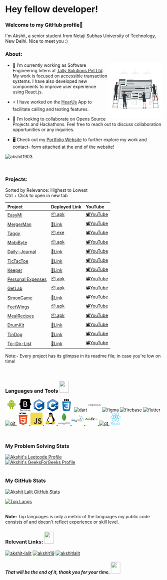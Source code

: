 <!-- <div align="center">

  <span>‎‎‎‎‎‎‎‎‎‎‎‎‎‎‎‎‎‎‎‎‎</span>
  [![Typing SVG](https://readme-typing-svg.demolab.com?font=Helvetica&duration=1000&pause=700&center=true&width=435&lines=‎‎‎‎‎‎‎‎‎‎‎‎‎‎‎‎‎‎‎‎‎Hey%2C+Welcome+to+my+GitHub+Account;My+name+is+Akshit+Lalit;I'm+a+Flutter+developer!;I'm+a+Fullstack+developer!)]()

</div> -->

<p>
<!-- <img src="https://raw.githubusercontent.com/MartinHeinz/MartinHeinz/master/wave.gif" width="30px" height="38"> -->
<h1>Hey fellow developer!</h1>
<h3>Welcome to my GitHub profile🤝</h3>
<p>I'm Akshit, a senior student from Netaji Subhas University of Technology, New Delhi. Nice to meet you :)</p>
<!-- <img src="https://raw.githubusercontent.com/MartinHeinz/MartinHeinz/master/wave.gif" width="30px" height="38">
</p> -->

<h3>About:</h3>

<img width="35%" align="right" alt="Github" src="./open-source.svg" />

- 🔭 I’m currently working as Software Engineering Intern at [Tally Solutions Pvt Ltd](https://tallysolutions.com/). My work is focused on accessible transaction systems. I have also developed new components to improve user experience using React.js.
- ⭐ I have worked on the [HearUs](https://hearus.me/) App to facilitate calling and texting features.
- 👯 I’m looking to collaborate on Opens Source Projects and Hackathons. Feel free to reach out to discuss collaboration opportunities or any inquiries.

- 🖥️ Check out my [Portfolio Website](https://akshit1903.github.io/Portfolio/) to further explore my work and contact- form attached at the end of the website!

<a align="left"> <img src="https://komarev.com/ghpvc/?username=akshit1903&label=Profile%20views&color=0e75b6&style=flat" alt="akshit1903" /> </a>

<br/>

<h3>Projects:</h3>
<p>Sorted by Relevance: Highest to Lowest<br/>Ctrl + Click to open in new tab</p>

| Project                                                             | Deployed Link                                                                     | YouTube                                              |
| :------------------------------------------------------------------ | :-------------------------------------------------------------------------------- | :--------------------------------------------------- |
| [EasyMi](https://github.com/Akshit1903/EasyMi)                      | [📦.apk](https://github.com/Akshit1903/EasyMi/raw/main/app-release.apk)           | [📽️YouTube](https://youtu.be/8rK-K-Eq_qg)            |
| [MergerMan](https://github.com/Akshit1903/MergerMan)                | [🔗Link](https://merger-man.vercel.app/)                                          | [📽️YouTube](https://youtu.be/A-LjRjullyg)            |
| [Taggy](https://github.com/Akshit1903/Taggy)                        | [📦.exe](https://github.com/Akshit1903/TaggyDeployment)                           | [📽️YouTube](https://youtu.be/maRVWniys08)            |
| [MobiByte](https://github.com/Akshit1903/MobiByte)                  | [📦.apk](https://github.com/Akshit1903/MobiByte/raw/main/app-release.apk)         | [📽️YouTube](https://youtu.be/Vq0BWUgAImA)            |
| [Daily-Journal](https://github.com/Akshit1903/Daily-Journal)        | [🔗Link](https://daily-journal-kohl.vercel.app/)                                  | [📽️YouTube](https://youtu.be/LCoxbKZOM54)            |
| [TicTacToe](https://github.com/Akshit1903/TicTacToe)                | [🔗Link](https://akshit1903.github.io/TicTacToe/)                                 | [📽️YouTube](https://youtu.be/5LpbJYqvHrg)            |
| [Keeper](https://github.com/Akshit1903/keeper)                      | [🔗Link](https://akshit1903.github.io/keeper/)                                    | [📽️YouTube](https://youtu.be/Iw2_gHcnWcg)            |
| [Personal Expenses](https://github.com/Akshit1903/PersonalExpenses) | [📦.apk](https://github.com/Akshit1903/PersonalExpenses/raw/main/app-release.apk) | [📽️YouTube](https://youtu.be/bgweoBbArtI)            |
| [GetLab](https://github.com/Akshit1903/getlab)                      | [📦.apk](https://github.com/Akshit1903/GetLab/raw/main/app-release.apk)           | [📽️YouTube](https://youtu.be/xtN13ksUKRw)            |
| [SimonGame](https://github.com/Akshit1903/SimonGame)                | [🔗Link](https://akshit1903.github.io/SimonGame/)                                 | [📽️YouTube](https://youtu.be/ZKW_x25S6Vc)            |
| [FeetWings](https://github.com/Akshit1903/FeetWings)                | [📦.apk](https://github.com/Akshit1903/FeetWings/raw/main/app-release.apk)        | [📽️YouTube](https://youtu.be/UAVApP5zuhQ)            |
| [MealRecipes](https://github.com/Akshit1903/MealRecipes)            | [📦.apk](https://github.com/Akshit1903/MealRecipes/raw/main/app-release.apk)      | [📽️YouTube](https://youtube.com/watch?v=1qBMQXQzjIc) |
| [DrumKit](https://github.com/Akshit1903/DrumKit)                    | [🔗Link](https://akshit1903.github.io/DrumKit/)                                   | [📽️YouTube](https://youtu.be/yZFko8VosJ4)            |
| [TinDog](https://github.com/Akshit1903/TinDog)                      | [🔗Link](https://akshit1903.github.io/TinDog/)                                    | [📽️YouTube](https://youtu.be/U69kHro2kKU)            |
| [To-Do-List](https://github.com/Akshit1903/To-Do-List)              | [🔗Link](https://to-do-list-phi-flax-65.vercel.app/)                              | [📽️YouTube](https://youtu.be/BjInmzi_RTQ)            |

Note:- Every project has its glimpse in its readme file; in case you're low on time!

<br/>

<h3>Languages and Tools <img src = "https://media2.giphy.com/media/QssGEmpkyEOhBCb7e1/giphy.gif?cid=ecf05e47a0n3gi1bfqntqmob8g9aid1oyj2wr3ds3mg700bl&rid=giphy.gif" width = 30px height="38"></h3>
<p align="left"> <a href="https://developer.android.com" target="_blank" rel="noreferrer"> <img src="https://raw.githubusercontent.com/devicons/devicon/master/icons/android/android-original-wordmark.svg" alt="android" width="40" height="40"/> </a> <a href="https://getbootstrap.com" target="_blank" rel="noreferrer"> <img src="https://raw.githubusercontent.com/devicons/devicon/master/icons/bootstrap/bootstrap-plain-wordmark.svg" alt="bootstrap" width="40" height="40"/> </a> <a href="https://www.cprogramming.com/" target="_blank" rel="noreferrer"> <img src="https://raw.githubusercontent.com/devicons/devicon/master/icons/c/c-original.svg" alt="c" width="40" height="40"/> </a> <a href="https://www.w3schools.com/cpp/" target="_blank" rel="noreferrer"> <img src="https://raw.githubusercontent.com/devicons/devicon/master/icons/cplusplus/cplusplus-original.svg" alt="cplusplus" width="40" height="40"/> </a> <a href="https://www.w3schools.com/css/" target="_blank" rel="noreferrer"> <img src="https://raw.githubusercontent.com/devicons/devicon/master/icons/css3/css3-original-wordmark.svg" alt="css3" width="40" height="40"/> </a> <a href="https://dart.dev" target="_blank" rel="noreferrer"> <img src="https://www.vectorlogo.zone/logos/dartlang/dartlang-icon.svg" alt="dart" width="40" height="40"/> </a> <a href="https://expressjs.com" target="_blank" rel="noreferrer"> <img src="https://raw.githubusercontent.com/devicons/devicon/master/icons/express/express-original-wordmark.svg" alt="express" width="40" height="40"/> </a> <a href="https://www.figma.com/" target="_blank" rel="noreferrer"> <img src="https://www.vectorlogo.zone/logos/figma/figma-icon.svg" alt="figma" width="40" height="40"/> </a> <a href="https://firebase.google.com/" target="_blank" rel="noreferrer"> <img src="https://www.vectorlogo.zone/logos/firebase/firebase-icon.svg" alt="firebase" width="40" height="40"/> </a> <a href="https://flutter.dev" target="_blank" rel="noreferrer"> <img src="https://www.vectorlogo.zone/logos/flutterio/flutterio-icon.svg" alt="flutter" width="40" height="40"/> </a> <a href="https://git-scm.com/" target="_blank" rel="noreferrer"> <img src="https://www.vectorlogo.zone/logos/git-scm/git-scm-icon.svg" alt="git" width="40" height="40"/> </a> <a href="https://www.w3.org/html/" target="_blank" rel="noreferrer"> <img src="https://raw.githubusercontent.com/devicons/devicon/master/icons/html5/html5-original-wordmark.svg" alt="html5" width="40" height="40"/> </a> <a href="https://developer.mozilla.org/en-US/docs/Web/JavaScript" target="_blank" rel="noreferrer"> <img src="https://raw.githubusercontent.com/devicons/devicon/master/icons/javascript/javascript-original.svg" alt="javascript" width="40" height="40"/> </a> <a href="https://www.linux.org/" target="_blank" rel="noreferrer"> <img src="https://raw.githubusercontent.com/devicons/devicon/master/icons/linux/linux-original.svg" alt="linux" width="40" height="40"/> </a> <a href="https://www.mongodb.com/" target="_blank" rel="noreferrer"> <img src="https://raw.githubusercontent.com/devicons/devicon/master/icons/mongodb/mongodb-original-wordmark.svg" alt="mongodb" width="40" height="40"/> </a> <a href="https://www.mysql.com/" target="_blank" rel="noreferrer"> <img src="https://raw.githubusercontent.com/devicons/devicon/master/icons/mysql/mysql-original-wordmark.svg" alt="mysql" width="40" height="40"/> </a>  <a href="https://nodejs.org" target="_blank" rel="noreferrer"> <img src="https://raw.githubusercontent.com/devicons/devicon/master/icons/nodejs/nodejs-original-wordmark.svg" alt="nodejs" width="40" height="40"/> </a> <a href="https://www.qt.io/" target="_blank" rel="noreferrer"> <img src="https://upload.wikimedia.org/wikipedia/commons/0/0b/Qt_logo_2016.svg" alt="qt" width="40" height="40"/> </a> <a href="https://reactjs.org/" target="_blank" rel="noreferrer"> <img src="https://raw.githubusercontent.com/devicons/devicon/master/icons/react/react-original-wordmark.svg" alt="react" width="40" height="40"/> </a>  </p>

<!-- <a href="https://www.typescriptlang.org/" target="_blank" rel="noreferrer"> <img src="https://raw.githubusercontent.com/devicons/devicon/master/icons/typescript/typescript-original.svg" alt="typescript" width="40" height="40"/> </a> -->
<!-- <a href="https://nextjs.org/" target="_blank" rel="noreferrer"> <img src="https://cdn.worldvectorlogo.com/logos/nextjs-2.svg" alt="nextjs" width="40" height="40"/> </a> -->

<br/>

<h3>My Problem Solving Stats</h3>
<a href="https://leetcode.com/akshit19/"><img src="https://leetcard.jacoblin.cool/akshit19?ext=contest" alt="Akshit's Leetcode Profile"></a>
<br/>
<a href="https://auth.geeksforgeeks.org/user/akshitlalit/practice/"><img src="https://geeks-for-geeks-stats-api-napiyo.vercel.app/?userName=akshitlalit" alt="Akshit's GeeksForGeeks Profile"></a>
<br/>

<br/>

<h3>My GitHub Stats</h3>
<a href="https://github.com/Akshit1903"><img src="https://github-readme-stats.vercel.app/api?username=Akshit1903&show_icons=true&theme=dark&hide_rank=true" alt="Akshit Lalit GitHub Stats"></a>

[![Top Langs](https://github-readme-stats.vercel.app/api/top-langs/?username=Akshit1903&layout=pie&theme=dark&hide_rank=true)](https://github.com/Akshit1903/)

<!-- &nbsp &nbsp &nbsp -->

<!-- <a href="https://github-readme-stats.vercel.app/api/top-langs/?username=Akshit1903&layout=compact"><img src="https://github-readme-stats.vercel.app/api/top-langs/?username=Akshit1903&layout=compact&theme=dark" alt="Akshit Lalit Top Languages"></a> -->

 <br/>
  <b>Note:</b> Top languages is only a metric of the languages my public code consists of and doesn't reflect experience or skill level.

<!-- [![Akshit's GitHub stats](https://github-readme-stats.vercel.app/api?username=Akshit1903&show_icons=true)](https://github.com/Akshit1903)

[![Top Langs](https://github-readme-stats.vercel.app/api/top-langs/?username=Akshit1903&layout=compact)](https://github.com/anuraghazra/github-readme-stats) -->

<h3> Relevant Links: <img src = "https://media2.giphy.com/media/QssGEmpkyEOhBCb7e1/giphy.gif?cid=ecf05e47a0n3gi1bfqntqmob8g9aid1oyj2wr3ds3mg700bl&rid=giphy.gif" width = 30px height="38"></h3>

<p align="left">
<a href="https://linkedin.com/in/akshit-lalit" target="blank"><img align="center" src="https://raw.githubusercontent.com/rahuldkjain/github-profile-readme-generator/master/src/images/icons/Social/linked-in-alt.svg" alt="akshit-lalit" height="30" width="40" /></a>
<a href="https://www.leetcode.com/akshit19" target="blank"><img align="center" src="https://raw.githubusercontent.com/rahuldkjain/github-profile-readme-generator/master/src/images/icons/Social/leet-code.svg" alt="akshit19" height="30" width="40" /></a>
<a href="https://auth.geeksforgeeks.org/user/akshitlalit" target="blank"><img align="center" src="https://raw.githubusercontent.com/rahuldkjain/github-profile-readme-generator/master/src/images/icons/Social/geeks-for-geeks.svg" alt="akshitlalit" height="30" width="40" /></a>
</p>

<h5>That will be the end of it, thank you for your time.  <img src="https://media.giphy.com/media/ObNTw8Uzwy6KQ/giphy.gif" width="30px" height="38"></h5>
